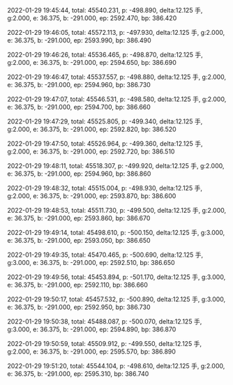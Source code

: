 2022-01-29 19:45:44, total: 45540.231, p: -498.890, delta:12.125 手, g:2.000, e: 36.375, b: -291.000, ep: 2592.470, bp: 386.420

2022-01-29 19:46:05, total: 45572.113, p: -497.930, delta:12.125 手, g:2.000, e: 36.375, b: -291.000, ep: 2593.990, bp: 386.490

2022-01-29 19:46:26, total: 45536.465, p: -498.870, delta:12.125 手, g:2.000, e: 36.375, b: -291.000, ep: 2594.650, bp: 386.690

2022-01-29 19:46:47, total: 45537.557, p: -498.880, delta:12.125 手, g:2.000, e: 36.375, b: -291.000, ep: 2594.960, bp: 386.730

2022-01-29 19:47:07, total: 45546.531, p: -498.580, delta:12.125 手, g:2.000, e: 36.375, b: -291.000, ep: 2594.700, bp: 386.660

2022-01-29 19:47:29, total: 45525.805, p: -499.340, delta:12.125 手, g:2.000, e: 36.375, b: -291.000, ep: 2592.820, bp: 386.520

2022-01-29 19:47:50, total: 45526.964, p: -499.360, delta:12.125 手, g:2.000, e: 36.375, b: -291.000, ep: 2592.720, bp: 386.510

2022-01-29 19:48:11, total: 45518.307, p: -499.920, delta:12.125 手, g:2.000, e: 36.375, b: -291.000, ep: 2594.960, bp: 386.860

2022-01-29 19:48:32, total: 45515.004, p: -498.930, delta:12.125 手, g:2.000, e: 36.375, b: -291.000, ep: 2593.870, bp: 386.600

2022-01-29 19:48:53, total: 45511.730, p: -499.500, delta:12.125 手, g:2.000, e: 36.375, b: -291.000, ep: 2593.860, bp: 386.670

2022-01-29 19:49:14, total: 45498.610, p: -500.150, delta:12.125 手, g:3.000, e: 36.375, b: -291.000, ep: 2593.050, bp: 386.650

2022-01-29 19:49:35, total: 45470.465, p: -500.690, delta:12.125 手, g:3.000, e: 36.375, b: -291.000, ep: 2592.510, bp: 386.650

2022-01-29 19:49:56, total: 45453.894, p: -501.170, delta:12.125 手, g:3.000, e: 36.375, b: -291.000, ep: 2592.110, bp: 386.660

2022-01-29 19:50:17, total: 45457.532, p: -500.890, delta:12.125 手, g:3.000, e: 36.375, b: -291.000, ep: 2592.950, bp: 386.730

2022-01-29 19:50:38, total: 45488.087, p: -500.070, delta:12.125 手, g:3.000, e: 36.375, b: -291.000, ep: 2594.890, bp: 386.870

2022-01-29 19:50:59, total: 45509.912, p: -499.550, delta:12.125 手, g:2.000, e: 36.375, b: -291.000, ep: 2595.570, bp: 386.890

2022-01-29 19:51:20, total: 45544.104, p: -498.610, delta:12.125 手, g:2.000, e: 36.375, b: -291.000, ep: 2595.310, bp: 386.740